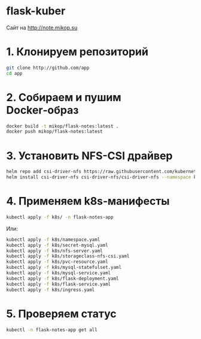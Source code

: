 # flask-kuber
Сайт на http://note.mikop.su
# 1. Клонируем репозиторий
```bash
git clone http://github.com/app
cd app
```
# 2. Собираем и пушим Docker‑образ
```bash
docker build -t mikop/flask-notes:latest .
docker push mikop/flask-notes:latest
```
# 3. Установить NFS-CSI драйвер
```bash
helm repo add csi-driver-nfs https://raw.githubusercontent.com/kubernetes-csi/csi-driver-nfs/master/charts
helm install csi-driver-nfs csi-driver-nfs/csi-driver-nfs --namespace kube-system
```
# 4. Применяем k8s‑манифесты
```bash
kubectl apply -f k8s/ -n flask-notes-app
```
Или:
```bash
kubectl apply -f k8s/namespace.yaml
kubectl apply -f k8s/secret-mysql.yaml
kubectl apply -f k8s/nfs-server.yaml
kubectl apply -f k8s/storageclass-nfs-csi.yaml
kubectl apply -f k8s/pvc-resource.yaml
kubectl apply -f k8s/mysql-statefulset.yaml
kubectl apply -f k8s/mysql-service.yaml
kubectl apply -f k8s/flask-deployment.yaml
kubectl apply -f k8s/flask-service.yaml
kubectl apply -f k8s/ingress.yaml
```
# 5. Проверяем статус
```bash
kubectl -n flask-notes-app get all
```